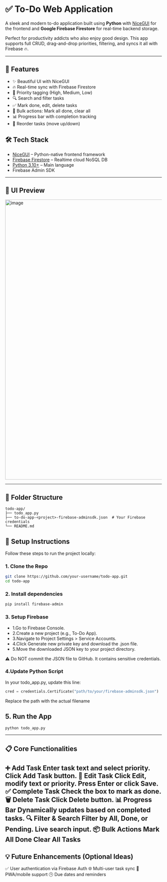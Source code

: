 # ✅ To-Do Web Application

A sleek and modern to-do application built using **Python** with [NiceGUI](https://nicegui.io/) for the frontend and **Google Firebase Firestore** for real-time backend storage.

Perfect for productivity addicts who also enjoy good design. This app supports full CRUD, drag-and-drop priorities, filtering, and syncs it all with Firebase 🔥.

---

## 🚀 Features

- ✨ Beautiful UI with NiceGUI
- 🔥 Real-time sync with Firebase Firestore
- 📌 Priority tagging (High, Medium, Low)
- 🔍 Search and filter tasks
- ✅ Mark done, edit, delete tasks
- 🧹 Bulk actions: Mark all done, clear all
- 📊 Progress bar with completion tracking
- 🔄 Reorder tasks (move up/down)

## 🛠️ Tech Stack

- [NiceGUI](https://nicegui.io/) – Python-native frontend framework
- [Firebase Firestore](https://firebase.google.com/docs/firestore) – Realtime cloud NoSQL DB
- [Python 3.10+](https://www.python.org/) – Main language
- Firebase Admin SDK

---
## 📸 UI Preview
<img width="1085" height="901" alt="image" src="https://github.com/user-attachments/assets/d6c5bb74-c4e0-473f-85d5-7cb3fdcfa012" />

---
## 📁 Folder Structure
```pgsql
todo-app/
├── todo_app.py
├── to-do-app-<project>-firebase-adminsdk.json  # Your Firebase credentials
└── README.md
```

## 🔌 Setup Instructions

Follow these steps to run the project locally:

### 1. Clone the Repo

```bash
git clone https://github.com/your-username/todo-app.git
cd todo-app
```
### 2. Install dependencies

```bash
pip install firebase-admin

```
### 3. Setup Firebase
- 1.Go to Firebase Console.
- 2.Create a new project (e.g., To-Do App).
- 3.Navigate to Project Settings > Service Accounts.
- 4.Click Generate new private key and download the .json file.
- 5.Move the downloaded JSON key to your project directory.

⚠️ Do NOT commit the JSON file to GitHub. It contains sensitive credentials.

### 4.Update Python Script
In your todo_app.py, update this line:
```python
cred = credentials.Certificate("path/to/your/firebase-adminsdk.json")
```
Replace the path with the actual filename

## 5. Run the App
```bash
python todo_app.py
```

---
## 📋 Core Functionalities
➕ Add Task
Enter task text and select priority.
Click Add Task button.
🔄 Edit Task
Click Edit, modify text or priority.
Press Enter or click Save.
✅ Complete Task
Check the box to mark as done.
🗑️ Delete Task
Click Delete button.
📊 Progress Bar
Dynamically updates based on completed tasks.
🔍 Filter & Search
Filter by All, Done, or Pending.
Live search input.
📦 Bulk Actions
Mark All Done
Clear All Tasks
--
## 💡 Future Enhancements (Optional Ideas)
✅ User authentication via Firebase Auth
🌐 Multi-user task sync
📱 PWA/mobile support
🕒 Due dates and reminders
